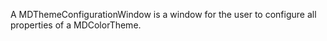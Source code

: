A MDThemeConfigurationWindow is a window for the user to configure all properties of a MDColorTheme.